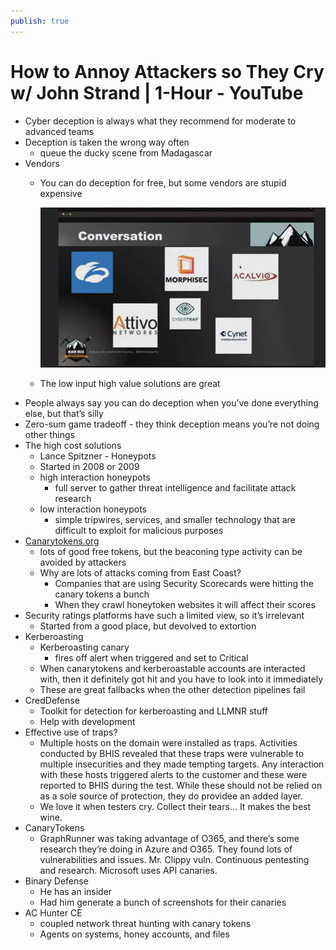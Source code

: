 ```yaml
---
publish: true
---
```

# How to Annoy Attackers so They Cry w/ John Strand | 1-Hour - YouTube

- Cyber deception is always what they recommend for moderate to advanced teams
- Deception is taken the wrong way often
    - queue the ducky scene from Madagascar
- Vendors
    - You can do deception for free, but some vendors are stupid expensive
        
        ![Untitled](How%20to%20Annoy%20Attackers%20so%20They%20Cry%20w%20John%20Strand%201/Untitled.png)
        
    - The low input high value solutions are great
- People always say you can do deception when you’ve done everything else, but that’s silly
- Zero-sum game tradeoff - they think deception means you’re not doing other things
- The high cost solutions
    - Lance Spitzner - Honeypots
    - Started in 2008 or 2009
    - high interaction honeypots
        - full server to gather threat intelligence and facilitate attack research
    - low interaction honeypots
        - simple tripwires, services, and smaller technology that are difficult to exploit for malicious purposes
- [Canarytokens.org](http://Canarytokens.org)
    - lots of good free tokens, but the beaconing type activity can be avoided by attackers
    - Why are lots of attacks coming from East Coast?
        - Companies that are using Security Scorecards were hitting the canary tokens a bunch
        - When they crawl honeytoken websites it will affect their scores
- Security ratings platforms have such a limited view, so it’s irrelevant
    - Started from a good place, but devolved to extortion
- Kerberoasting
    - Kerberoasting canary
        - fires off alert when triggered and set to Critical
    - When canarytokens and kerberoastable accounts are interacted with, then it definitely got hit and you have to look into it immediately
    - These are great fallbacks when the other detection pipelines fail
- CredDefense
    - Toolkit for detection for kerberoasting and LLMNR stuff
    - Help with development
- Effective use of traps?
    - Multiple hosts on the domain were installed as traps. Activities conducted by BHIS revealed that these traps were vulnerable to multiple insecurities and they made tempting targets. Any interaction with these hosts triggered alerts to the customer and these were reported to BHIS during the test. While these should not be relied on as a sole source of protection, they do providee an added layer.
    - We love it when testers cry. Collect their tears… It makes the best wine.
- CanaryTokens
    - GraphRunner was taking advantage of O365, and there’s some research they’re doing in Azure and O365. They found lots of vulnerabilities and issues. Mr. Clippy vuln. Continuous pentesting and research. Microsoft uses API canaries.
- Binary Defense
    - He has an insider
    - Had him generate a bunch of screenshots for their canaries
- AC Hunter CE
    - coupled network threat hunting with canary tokens
    - Agents on systems, honey accounts, and files